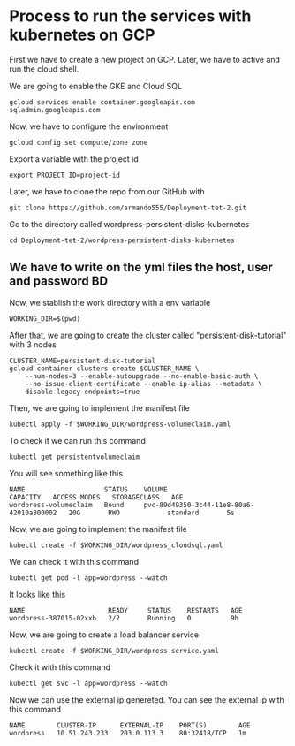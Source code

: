 # Process to run the services with kubernetes on GCP
First we have to create a new project on GCP. Later, we have to active and  run the cloud shell. 

We are going to enable the GKE and Cloud SQL


```
gcloud services enable container.googleapis.com sqladmin.googleapis.com
```

Now, we have to configure the environment 
```
gcloud config set compute/zone zone
```
Export a variable with the project id
```
export PROJECT_ID=project-id
```
Later, we have to clone the repo from our GitHub with
```
git clone https://github.com/armando555/Deployment-tet-2.git
```
Go to the directory called wordpress-persistent-disks-kubernetes
```
cd Deployment-tet-2/wordpress-persistent-disks-kubernetes
```
## We have to write on the yml files the host, user and password BD
Now, we stablish the work directory with a env variable
```
WORKING_DIR=$(pwd)
``` 

After that, we are going to create the cluster called "persistent-disk-tutorial" with 3 nodes
```
CLUSTER_NAME=persistent-disk-tutorial
gcloud container clusters create $CLUSTER_NAME \
    --num-nodes=3 --enable-autoupgrade --no-enable-basic-auth \
    --no-issue-client-certificate --enable-ip-alias --metadata \
    disable-legacy-endpoints=true
```
Then, we are going to implement the manifest file
``` 
kubectl apply -f $WORKING_DIR/wordpress-volumeclaim.yaml
```
To check it we can run this command
```
kubectl get persistentvolumeclaim
```
You will see something like this
```
NAME                    STATUS    VOLUME                                     CAPACITY   ACCESS MODES   STORAGECLASS   AGE
wordpress-volumeclaim   Bound     pvc-89d49350-3c44-11e8-80a6-42010a800002   20G       RWO            standard       5s
```
Now, we are going to implement the manifest file
```
kubectl create -f $WORKING_DIR/wordpress_cloudsql.yaml
```
We can check it with this command
```
kubectl get pod -l app=wordpress --watch
```
It looks like this
```
NAME                     READY     STATUS    RESTARTS   AGE
wordpress-387015-02xxb   2/2       Running   0          9h
```
Now, we are going to create a load balancer service
```
kubectl create -f $WORKING_DIR/wordpress-service.yaml
```
Check it with this command
```
kubectl get svc -l app=wordpress --watch
```
Now we can use the external ip genereted. You can see the external ip with this command
```
NAME        CLUSTER-IP      EXTERNAL-IP    PORT(S)        AGE
wordpress   10.51.243.233   203.0.113.3    80:32418/TCP   1m
```
